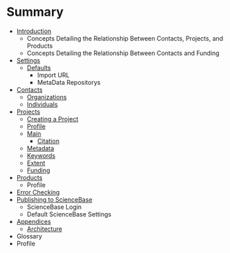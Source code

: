 # Summary

* [Introduction](README.md)
  * Concepts Detailing the Relationship Between Contacts, Projects, and Products
  * Concepts Detailing the Relationship Between Contacts and Funding
* [Settings](settings.md)
  * [Defaults](settings/defaults.md)
    * Import URL
    * MetaData Repositorys
* [Contacts](chapter1.md)
  * [Organizations](chapter1/organizations.md)
  * [Individuals](chapter1/individuals.md)
* [Projects](projects.md)
  * [Creating a Project](projects/creating-an-project-record.md)
  * [Profile](projects/profile.md)
  * [Main](projects/main.md)
    * [Citation](projects/main/citation.md)
  * [Metadata](projects/metadata.md)
  * [Keywords](projects/keywords.md)
  * [Extent](projects/extent.md)
  * [Funding](projects/funding.md)
* [Products](products.md)
  * Profile
* [Error Checking](error-checking.md)
* [Publishing to ScienceBase](exporting-to-sciencebase.md)
  * ScienceBase Login
  * Default ScienceBase Settings
* [Appendices](appendices.md)
  * [Architecture](appendices/architecture.md)
* Glossary
* Profile

